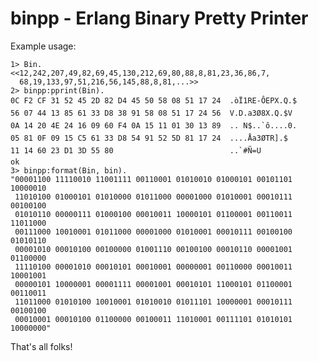 binpp - Erlang Binary Pretty Printer
===================================

Example usage:

    1> Bin.
    <<12,242,207,49,82,69,45,130,212,69,80,88,8,81,23,36,86,7,
      68,19,133,97,51,216,56,145,88,8,81,...>>
    2> binpp:pprint(Bin).
    0C F2 CF 31 52 45 2D 82 D4 45 50 58 08 51 17 24  .òÏ1RE-ÔEPX.Q.$
    56 07 44 13 85 61 33 D8 38 91 58 08 51 17 24 56  V.D.a3Ø8X.Q.$V
    0A 14 20 4E 24 16 09 60 F4 0A 15 11 01 30 13 89  .. N$..`ô....0.
    05 81 0F 09 15 C5 61 33 D8 54 91 52 5D 81 17 24  ....Åa3ØTR].$
    11 14 60 23 D1 3D 55 80                          ..`#Ñ=U
    ok
    3> binpp:format(Bin, bin).
    "00001100 11110010 11001111 00110001 01010010 01000101 00101101 10000010
     11010100 01000101 01010000 01011000 00001000 01010001 00010111 00100100
     01010110 00000111 01000100 00010011 10000101 01100001 00110011 11011000
     00111000 10010001 01011000 00001000 01010001 00010111 00100100 01010110
     00001010 00010100 00100000 01001110 00100100 00010110 00001001 01100000
     11110100 00001010 00010101 00010001 00000001 00110000 00010011 10001001
     00000101 10000001 00001111 00001001 00010101 11000101 01100001 00110011
     11011000 01010100 10010001 01010010 01011101 10000001 00010111 00100100
     00010001 00010100 01100000 00100011 11010001 00111101 01010101 10000000"

That's all folks!
